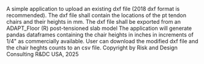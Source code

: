 A simple application to upload an existing dxf file (2018 dxf format is recommended). The dxf file shall contain the locations of the pt tendon chairs and their heights in mm. The dxf file shall be exported from an ADAPT_Floor (R) post-tensioned slab model
The application will generate pandas dataframes containing the chair heights in inches in increments of 1/4" as commercially available.
User can download the modified dxf file and the chair heghts counts to an csv file.
Copyright by Risk and Design Consulting R&DC USA, 2025

